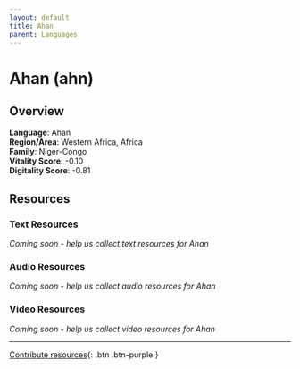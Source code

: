 ```yaml
---
layout: default
title: Ahan
parent: Languages
---
```


# Ahan (ahn)

## Overview

**Language**: Ahan  
**Region/Area**: Western Africa, Africa  
**Family**: Niger-Congo  
**Vitality Score**: -0.10  
**Digitality Score**: -0.81  

## Resources

### Text Resources
*Coming soon - help us collect text resources for Ahan*

### Audio Resources
*Coming soon - help us collect audio resources for Ahan*

### Video Resources
*Coming soon - help us collect video resources for Ahan*

---

[Contribute resources](https://fairtrain.github.io/){: .btn .btn-purple }
